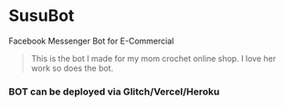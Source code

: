 # SusuBot
Facebook Messenger Bot for E-Commercial 
> This is the bot I made for my mom crochet online shop.
I love her work so does the bot.
### BOT can be deployed via Glitch/Vercel/Heroku

